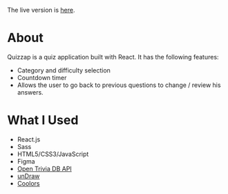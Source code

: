 The live version is [here](https://azriellep.github.io/quizzap/).

# About
Quizzap is a quiz application built with React. It has the following features:
- Category and difficulty selection
- Countdown timer
- Allows the user to go back to previous questions to change / review his answers.

# What I Used
- React.js
- Sass
- HTML5/CSS3/JavaScript
- Figma
- [Open Trivia DB API](https://opentdb.com/api_config.php)
- [unDraw](https://undraw.co/)
- [Coolors](https://coolors.co/0b0a0a-f3f8f2-3581b8-fcb07e-dee2d6)

